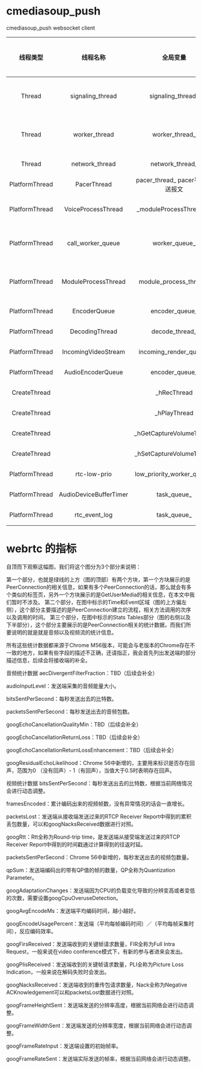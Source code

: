# cmediasoup_push
cmediasoup_push websocket client



|线程类型	|线程名称|	全局变量|	功能|	所属模块|
|:---:|:---:|:---:|:---:|:---:|
|Thread|	signaling_thread|	signaling_thread_|	信令线程，主要负责事件和状态	|消息处理|
|Thread	|worker_thread|	worker_thread_	|工作者线程，主要跟各种数据流相关|	消息处理|
|Thread	|network_thread|	network_thread_	|网络线程，处理接收网络报文|	网络|
|PlatformThread|	PacerThread|	pacer_thread_	pacer平滑发送报文|	网络|
|PlatformThread|	VoiceProcessThread|	_moduleProcessThreadPtr|	好像是VOD检测？还是会场混音算法？	待确认|
|PlatformThread|	call_worker_queue|	worker_queue_|	音视频网络状态检测|	资源管理|
|PlatformThread|	ModuleProcessThread|	module_process_thread_	|挂载定时调用函数|	资源管理|
|PlatformThread|	EncoderQueue	|encoder_queue_	|视频编码	|视频|
|PlatformThread|	DecodingThread	|decode_thread_	|视频解码（kHighestPriority）|	视频|
|PlatformThread|	IncomingVideoStream|	incoming_render_queue_	|视频渲染（HIGH）|	视频|
|PlatformThread|	AudioEncoderQueue|	encoder_queue_	|音频编码	|音频|
|CreateThread	| |	_hRecThread|	音频采集|	音频|
|CreateThread	| |	_hPlayThread|	音频渲染（解码和渲染在一个线程里）|	音频|
|CreateThread	| |	_hGetCaptureVolumeThread|	获取音量参数|	音频|
|CreateThread	| |	_hSetCaptureVolumeThread|	配置音频参数|	音频|
|PlatformThread|	rtc-low-prio|	low_priority_worker_queue_|音频录制维护功能（LOW）	维护|
|PlatformThread|	AudioDeviceBufferTimer|	task_queue_|	周期调用LogStats|	维护|
|PlatformThread|	rtc_event_log|	task_queue_	|维护功能	|维护|



# webrtc  的指标

自顶而下观察这幅图，我们将这个图分为3个部分来说明：

第一个部分，也就是绿线的上方（图的顶部）有两个方块，第一个方块展示的是PeerConnection的相关信息，如果有多个PeerConnection的话，那么就会有多个类似的标签页，另外一个方块展示的是GetUserMedia的相关信息，在本文中我们暂时不涉及。
第二个部分，在图中标示的Time和Event区域（图的上方偏左侧），这个部分主要描述的是PeerConnection建立的流程，相关方法调用的次序以及调用的时间。
第三个部分，在图中标示的Stats Tables部分（图的右侧以及下半部分），这个部分主要展示的是PeerConnection相关的统计数据，而我们所要说明的就是就是音频以及视频流的统计信息。

所有这些统计数据都来源于Chrome M56版本，可能会与老版本的Chrome存在不一致的地方，如果有些字段的描述不正确，还请指正，我会首先列出发送端的部分描述信息，后续会将接收端的补全。

音频统计数据
aecDivergentFilterFraction：TBD（后续会补全）

audioInputLevel：发送端采集的音频能量大小。

bitsSentPerSecond：每秒发送出去的比特数。

packetsSentPerSecond：每秒发送出去的音频包数。

googEchoCancellationQualityMin：TBD（后续会补全）

googEchoCancellationReturnLoss：TBD（后续会补全）

googEchoCancellationReturnLossEnhancement：TBD（后续会补全）

googResidualEchoLikelihood：Chrome 56中新增的，主要用来标识是否存在回声，范围为0 （没有回声）- 1（有回声），当值大于0.5时表明存在回声。

视频统计数据
bitsSentPerSecond：每秒发送出去的比特数，根据当前网络情况会进行动态调整。

framesEncoded：累计编码出来的视频帧数，没有异常情况的话会一直增长。

packetsLost：发送端从接收端发送过来的RTCP Receiver Report中得到的累积丢包数量，可以和googNacksReceived数据进行对照。

googRtt：Rtt全称为Round-trip time，是发送端从接受端发送过来的RTCP Receiver Report中得到的时间戳通过计算得到的往返时延。

packetsSentPerSecond：Chrome 56中新增的，每秒发送出去的视频包数量。

qpSum：发送端编码出的带有QP值的帧的数量，QP全称为Quantization Parameter。

googAdaptationChanges：发送端因为CPU的负载变化导致的分辨变高或者变低的次数，需要设置googCpuOveruseDetection。

googAvgEncodeMs：发送端平均编码时间，越小越好。

googEncodeUsagePercent：发送端（平均每帧编码时间）／（平均每帧采集时间），反应编码效率。

googFirsReceived：发送端收到的关键帧请求数量，FIR全称为Full Intra Request，一般来说在video conference模式下，有新的参与者进来会发出。

googPlisReceived：发送端收到的关键帧请求数量，PLI全称为Picture Loss Indication，一般来说在解码失败时会发出。

googNacksReceived：发送端收到的重传包请求数量，Nack全称为Negative ACKnowledgement可以和packetsLost数据进行对照。

googFrameHeightSent：发送端发送的分辨率高度，根据当前网络会进行动态调整。

googFrameWidthSent：发送端发送的分辨率宽度，根据当前网络会进行动态调整。

googFrameRateInput：发送端设置的初始帧率。

googFrameRateSent：发送端实际发送的帧率，根据当前网络会进行动态调整。
 
